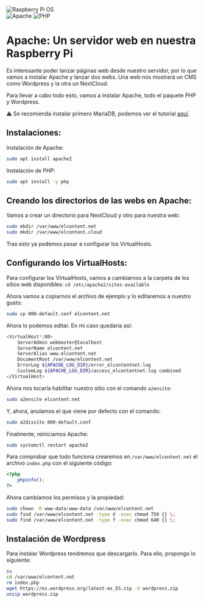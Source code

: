 ![Raspberry Pi OS](https://img.shields.io/badge/Raspberry%20Pi%20OS-C51A4A?style=for-the-badge&logo=Raspberry-Pi)  
![Apache](https://img.shields.io/badge/Apache-%23D42029.svg?style=flat-square&logo=apache&logoColor=white)
![PHP](https://img.shields.io/badge/PHP-%23777BB4.svg?style=flat-square&logo=php&logoColor=white)

# Apache: Un servidor web en nuestra Raspberry Pi

Es interesante poder lanzar páginas web desde nuestro servidor, por lo que vamos a instalar Apache y lanzar dos webs. Una web nos mostrará un CMS como Wordpress y la otra un NextCloud.

Para llevar a cabo todo esto, vamos a instalar Apache, todo el paquete PHP y Wordpress.

:warning: Se recomienda instalar primero MariaDB, podemos ver el tutorial [aquí](mariadb.md).

## Instalaciones:

Instalación de Apache:

```bash
sudo apt install apache2
```

Instalación de PHP:

```bash
sudo apt install -y php
```

## Creando los directorios de las webs en Apache:

Vamos a crear un directorio para NextCloud y otro para nuestra web:

```bash
sudo mkdir /var/www/elcontent.net
sudo mkdir /var/www/elcontent.cloud
```

Tras esto ya podemos pasar a configurar los VirtualHosts.

## Configurando los VirtualHosts:

Para configurar los VirtualHosts, vamos a cambiarnos a la carpeta de los sitios web disponibles: ```cd /etc/apache2/sites-available```

Ahora vamos a copiarnos el archivo de ejemplo y lo editaremos a nuestro gusto:

```bash
sudo cp 000-default.conf elcontent.net
```

Ahora lo podemos editar. En mi caso quedaría así:

```bash
<VirtualHost*:80>
    ServerAdmin webmaster@localhost
    ServerName elcontent.net
    ServerAlias www.elcontent.net
    DocumentRoot /var/www/elcontent.net
    ErrorLog ${APACHE_LOG_DIR}/error_elcontentnet.log
    CustomLog ${APACHE_LOG_DIR}/access_elcontentnet.log combined
</VirtualHost>
```

Ahora nos tocaría habilitar nuestro sitio con el comando ```a2ensite```:

```bash
sudo a2ensite elcontent.net
```

Y, ahora, anulamos el que viene por defecto con el comando:

```bash
sudo a2dissite 000-default.conf
```

Finalmente, reiniciamos Apache:

```bash
sudo systemctl restart apache2
```

Para comprobar que todo funciona crearemos en ```/var/www/elcontent.net``` el archivo ```index.php``` con el siguiente código:

```php
<?php
    phpinfo();
?>
```

Ahora cambiamos los permisos y la propiedad:

```bash
sudo chown -R www-data:www-data /var/www/elcontent.net
sudo find /var/www/elcontent.net -type d -exec chmod 750 {} \;
sudo find /var/www/elcontent.net -type f -exec chmod 640 {} \;
```

## Instalación de Wordpress

Para instalar Wordpress tendremos que descargarlo. Para ello, propongo lo siguiente:

```bash
su
cd /var/www/elcontent.net
rm index.php
wget https://es.wordpress.org/latest-es_ES.zip -O wordpress.zip
unzip wordpress.zip
```
